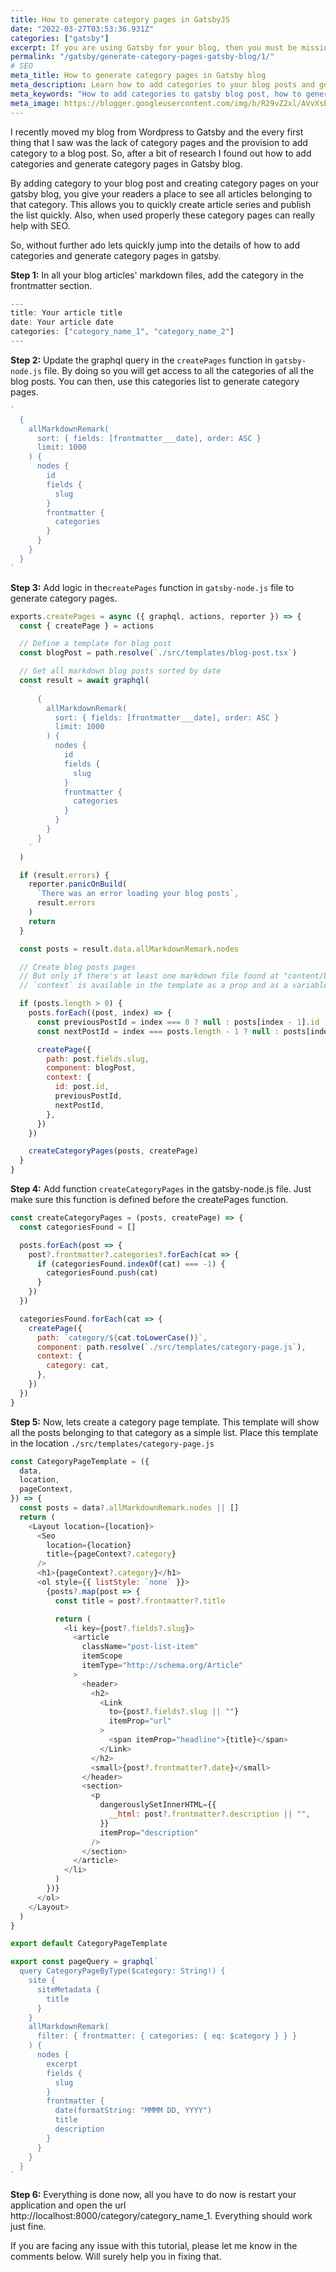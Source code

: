 ```yaml
---
title: How to generate category pages in GatsbyJS
date: "2022-03-27T03:53:36.931Z"
categories: ["gatsby"]
excerpt: If you are using Gatsby for your blog, then you must be missing out the functionality to specify categories for your blog posts and the category pages. These category pages not only allow your readers to quickly see all articles belonging to a category, but can also play a pivotal role in gaining SEO benefits.
permalink: "/gatsby/generate-category-pages-gatsby-blog/1/"
# SEO
meta_title: How to generate category pages in Gatsby blog
meta_description: Learn how to add categories to your blog posts and generate category pages in your gatsby blog. These category pages can help your readers and can help you with SEO.
meta_keywords: "How to add categories to gatsby blog post, how to generate category pages in gatsby, how to create category pages in gatsby"
meta_image: https://blogger.googleusercontent.com/img/b/R29vZ2xl/AVvXsEiK0YI12f57QLvk1sEr1ISNLObUHvX3Ijraq2pHgnpmLsAI0rdemN93xhoXVx-AIBJJ9iNOVQrIxEJTf1h1v8Rb9-73-4tg7JB_i5WMG1K_WzuFgZnm3WjdUw_CCtvwzQDK1b2ctVBO1Dv_SN3QUlR0ec5KozLP0ydfUIIEQxED4D2VZ7iouISnHH_eqQ/s1600/og_1.png
---
```


I recently moved my blog from Wordpress to Gatsby and the every first thing that I saw was the lack of category pages and the provision to add category to a blog post. So, after a bit of research I found out how to add categories and generate category pages in Gatsby blog.

By adding category to your blog post and creating category pages on your gatsby blog, you give your readers a place to see all articles belonging to that category. This allows you to quickly create article series and publish the list quickly. Also, when used properly these category pages can really help with SEO.

So, without further ado lets quickly jump into the details of how to add categories and generate category pages in gatsby.

**Step 1:** In all your blog articles' markdown files, add the category in the frontmatter section.
```javascript
---
title: Your article title
date: Your article date
categories: ["category_name_1", "category_name_2"]
---
```

**Step 2:** Update the graphql query in the `createPages` function in `gatsby-node.js` file. By doing so you will get access to all the categories of all the blog posts. You can then, use this categories list to generate category pages.

```javascript
`
  {
    allMarkdownRemark(
      sort: { fields: [frontmatter___date], order: ASC }
      limit: 1000
    ) {
      nodes {
        id
        fields {
          slug
        }
        frontmatter {
          categories
        }
      }
    }
  }
`
```

**Step 3:** Add logic in the`createPages` function in `gatsby-node.js` file to generate category pages.

```javascript
exports.createPages = async ({ graphql, actions, reporter }) => {
  const { createPage } = actions

  // Define a template for blog post
  const blogPost = path.resolve(`./src/templates/blog-post.tsx`)

  // Get all markdown blog posts sorted by date
  const result = await graphql(
    `
      {
        allMarkdownRemark(
          sort: { fields: [frontmatter___date], order: ASC }
          limit: 1000
        ) {
          nodes {
            id
            fields {
              slug
            }
            frontmatter {
              categories
            }
          }
        }
      }
    `
  )

  if (result.errors) {
    reporter.panicOnBuild(
      `There was an error loading your blog posts`,
      result.errors
    )
    return
  }

  const posts = result.data.allMarkdownRemark.nodes

  // Create blog posts pages
  // But only if there's at least one markdown file found at "content/blog" (defined in gatsby-config.js)
  // `context` is available in the template as a prop and as a variable in GraphQL

  if (posts.length > 0) {
    posts.forEach((post, index) => {
      const previousPostId = index === 0 ? null : posts[index - 1].id
      const nextPostId = index === posts.length - 1 ? null : posts[index + 1].id

      createPage({
        path: post.fields.slug,
        component: blogPost,
        context: {
          id: post.id,
          previousPostId,
          nextPostId,
        },
      })
    })

    createCategoryPages(posts, createPage)
  }
}
```

**Step 4:** Add function `createCategoryPages` in the gatsby-node.js file. Just make sure this function is defined before the createPages function.

```javascript
const createCategoryPages = (posts, createPage) => {
  const categoriesFound = []

  posts.forEach(post => {
    post?.frontmatter?.categories?.forEach(cat => {
      if (categoriesFound.indexOf(cat) === -1) {
        categoriesFound.push(cat)
      }
    })
  })

  categoriesFound.forEach(cat => {
    createPage({
      path: `category/${cat.toLowerCase()}`,
      component: path.resolve(`./src/templates/category-page.js`),
      context: {
        category: cat,
      },
    })
  })
}
```

**Step 5:** Now, lets create a category page template. This template will show all the posts belonging to that category as a simple list. Place this template in the location `./src/templates/category-page.js`

```javascript
const CategoryPageTemplate = ({
  data,
  location,
  pageContext,
}) => {
  const posts = data?.allMarkdownRemark.nodes || []
  return (
    <Layout location={location}>
      <Seo
        location={location}
        title={pageContext?.category}
      />
      <h1>{pageContext?.category}</h1>
      <ol style={{ listStyle: `none` }}>
        {posts?.map(post => {
          const title = post?.frontmatter?.title

          return (
            <li key={post?.fields?.slug}>
              <article
                className="post-list-item"
                itemScope
                itemType="http://schema.org/Article"
              >
                <header>
                  <h2>
                    <Link
                      to={post?.fields?.slug || ""}
                      itemProp="url"
                    >
                      <span itemProp="headline">{title}</span>
                    </Link>
                  </h2>
                  <small>{post?.frontmatter?.date}</small>
                </header>
                <section>
                  <p
                    dangerouslySetInnerHTML={{
                      __html: post?.frontmatter?.description || "",
                    }}
                    itemProp="description"
                  />
                </section>
              </article>
            </li>
          )
        })}
      </ol>
    </Layout>
  )
}

export default CategoryPageTemplate

export const pageQuery = graphql`
  query CategoryPageByType($category: String!) {
    site {
      siteMetadata {
        title
      }
    }
    allMarkdownRemark(
      filter: { frontmatter: { categories: { eq: $category } } }
    ) {
      nodes {
        excerpt
        fields {
          slug
        }
        frontmatter {
          date(formatString: "MMMM DD, YYYY")
          title
          description
        }
      }
    }
  }
`
```

**Step 6:** Everything is done now, all you have to do now is restart your application and open the url http://localhost:8000/category/category_name_1. Everything should work just fine.

If you are facing any issue with this tutorial, please let me know in the comments below. Will surely help you in fixing that.